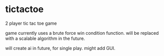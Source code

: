 # tictactoe

2 player tic tac toe game

game currently uses a brute force win condition function. will be replaced with a scalable algorithm in the future. 

will create ai in future, for single play.
might add GUI. 
